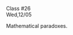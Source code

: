 <div class="lecture2">

<div class="column_date">
<p markdown="block">

Class #26 <br>
Wed,12/05

</p>
</div>
<div class="column_materials">
<p markdown="block">

Mathematical paradoxes. 


</p>
</div>

<div class="column_assign">
<p markdown="block">



</p>
</div>

</div>

